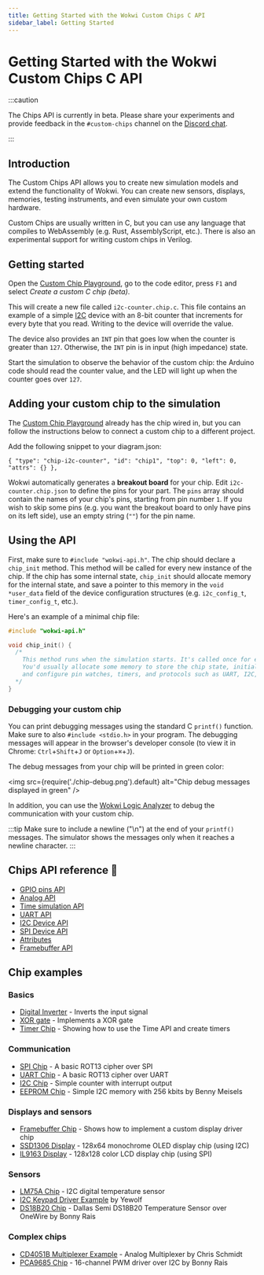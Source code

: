 ```yaml
---
title: Getting Started with the Wokwi Custom Chips C API
sidebar_label: Getting Started
---
```


# Getting Started with the Wokwi Custom Chips C API

:::caution

The Chips API is currently in beta. Please share your experiments and provide feedback in the `#custom-chips` channel on the [Discord chat](https://wokwi.com/discord).

:::

## Introduction

The Custom Chips API allows you to create new simulation models and extend the functionality of Wokwi. You can create new sensors, displays, memories, testing instruments, and even simulate your own custom hardware.

Custom Chips are usually written in C, but you can use any language that compiles to WebAssembly (e.g. Rust, AssemblyScript, etc.). There is also an experimental support for writing custom chips in Verilog.

## Getting started

Open the [Custom Chip Playground](https://wokwi.com/projects/327144279206003284), go to the code editor, press `F1` and select _Create a custom C chip (beta)_.

This will create a new file called `i2c-counter.chip.c`. This file contains an example of a simple [I2C](i2c) device with an 8-bit counter that increments for every byte that you read. Writing to the device will override the value.

The device also provides an `INT` pin that goes low when the counter is greater than `127`. Otherwise, the `INT` pin is in input (high impedance) state.

Start the simulation to observe the behavior of the custom chip: the Arduino code should read the counter value, and the LED will light up when the counter goes over `127`.

## Adding your custom chip to the simulation

The [Custom Chip Playground](https://wokwi.com/projects/327144279206003284) already has the chip wired in, but you can follow the instructions below to connect a custom chip to a different project.

Add the following snippet to your diagram.json:

`{ "type": "chip-i2c-counter", "id": "chip1", "top": 0, "left": 0, "attrs": {} },`

Wokwi automatically generates a **breakout board** for your chip. Edit `i2c-counter.chip.json` to define the pins for your part. The `pins` array should contain the names of your chip's pins, starting from pin number `1`. If you wish to skip some pins (e.g. you want the breakout board to only have pins on its left side), use an empty string (`""`) for the pin name.

## Using the API

First, make sure to `#include "wokwi-api.h"`.
The chip should declare a `chip_init` method. This method will be called for every new instance of the chip. If the chip has some internal state, `chip_init` should allocate memory for the internal state, and save a pointer to this memory in the `void *user_data` field of the device configuration structures (e.g. `i2c_config_t`, `timer_config_t`, etc.).

Here's an example of a minimal chip file:

```cpp
#include "wokwi-api.h"

void chip_init() {
  /*
    This method runs when the simulation starts. It's called once for each instance of the chip.
    You'd usually allocate some memory to store the chip state, initialize a bunch of pins with pin_init(),
    and configure pin watches, timers, and protocols such as UART, I2C, and SPI.
  */
}
```

### Debugging your custom chip

You can print debugging messages using the standard C `printf()` function. Make sure to also `#include <stdio.h>` in your program. The debugging messages will appear in the browser's developer console (to view it in Chrome: `Ctrl`+`Shift`+`J` or `Option`+`⌘`+`J`).

The debug messages from your chip will be printed in green color:

<img src={require('./chip-debug.png').default} alt="Chip debug messages displayed in green" />

In addition, you can use the [Wokwi Logic Analyzer](../guides/logic-analyzer) to debug the communication with your custom chip.

:::tip
Make sure to include a newline ("\n") at the end of your `printf()` messages. The simulator shows the messages only when it reaches a newline character.
:::

## Chips API reference 📖

- [GPIO pins API](gpio)
- [Analog API](analog)
- [Time simulation API](time)
- [UART API](uart)
- [I2C Device API](i2c)
- [SPI Device API](spi)
- [Attributes](attributes)
- [Framebuffer API](framebuffer)

## Chip examples

### Basics

- [Digital Inverter](https://wokwi.com/projects/327458636089524820) - Inverts the input signal
- [XOR gate](https://wokwi.com/projects/329456176677782100) - Implements a XOR gate
- [Timer Chip](https://wokwi.com/projects/341265875285836370) - Showing how to use the Time API and create timers

### Communication

- [SPI Chip](https://wokwi.com/projects/330669951756010068) - A basic ROT13 cipher over SPI
- [UART Chip](https://wokwi.com/projects/333638144389808723) - A basic ROT13 cipher over UART
- [I2C Chip](https://wokwi.com/projects/344061754973618771) - Simple counter with interrupt output
- [EEPROM Chip](https://wokwi.com/projects/329482717479567954) - Simple I2C memory with 256 kbits by Benny Meisels

### Displays and sensors

- [Framebuffer Chip](https://wokwi.com/projects/330503863007183442) - Shows how to implement a custom display driver chip
- [SSD1306 Display](https://wokwi.com/projects/371050937178768385) - 128x64 monochrome OLED display chip (using I2C)
- [IL9163 Display](https://wokwi.com/projects/333332561949360723) - 128x128 color LCD display chip (using SPI)

### Sensors

- [LM75A Chip](https://wokwi.com/projects/344037885763125843) - I2C digital temperature sensor
- [I2C Keypad Driver Example](https://wokwi.com/projects/344059749365449300) by Yewolf
- [DS18B20 Chip](https://wokwi.com/projects/349898396478210642) - Dallas Semi DS18B20 Temperature Sensor over OneWire by Bonny Rais

### Complex chips

- [CD4051B Multiplexer Example](https://wokwi.com/projects/343522915673702994) - Analog Multiplexer by Chris Schmidt
- [PCA9685 Chip](https://wokwi.com/projects/348856116302578258) - 16-channel PWM driver over I2C by Bonny Rais
